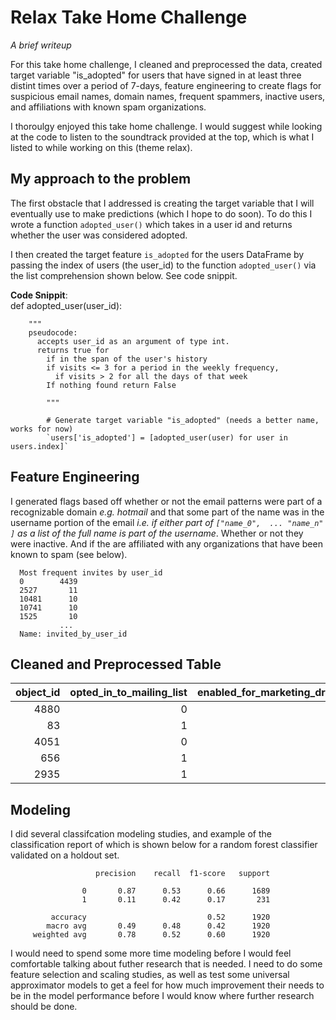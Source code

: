 # Relax Take Home Challenge
_A brief writeup_

For this take home challenge, I cleaned and preprocessed the data, created target variable "is_adopted" for users that have signed in at least three distint times over a period of 7-days, feature engineering to create flags for suspicious email names, domain names, frequent spammers, inactive users, and affiliations with known spam organizations. 

I thoroulgy enjoyed this take home challenge. I would suggest while looking at the code to listen to the soundtrack provided at the top, which is what I listed to while working on this (theme relax).


## My approach to the problem
 The first obstacle that I addressed is creating the target variable that I will eventually use to make predictions (which I hope to do soon). To do this I wrote a function `adopted_user()` which takes in a user id and returns whether the user was considered adopted.
 
 I then created the target feature `is_adopted` for the users DataFrame by passing the index of users (the user_id) to the function `adopted_user()` via the list comprehension
shown below. See code snippit.

   __Code Snippit__:     
        def adopted_user(user_id):
        
        """
        pseudocode:
          accepts user_id as an argument of type int. 
          returns true for 
            if in the span of the user's history
            if visits <= 3 for a period in the weekly frequency,
              if visits > 2 for all the days of that week
            If nothing found return False
        
            """
            
            # Generate target variable "is_adopted" (needs a better name, works for now)
            `users['is_adopted'] = [adopted_user(user) for user in users.index]`
## Feature Engineering

I generated flags based off whether or not the email patterns were part of a recognizable domain *e.g. hotmail* and that some part of the name was in the username portion of the email *i.e. if either part of `["name_0",  ... "name_n" ]` as a list of the full name is part of the username*. Whether or not they were inactive. And if the are affiliated with any organizations that have been known to spam (see below).

      Most frequent invites by user_id
      0        4439
      2527       11
      10481      10
      10741      10
      1525       10
               ...
      Name: invited_by_user_id
      
 
               
## Cleaned and Preprocessed Table

|   object_id |   opted_in_to_mailing_list |   enabled_for_marketing_drip |   org_id |   account_age |   last_seen_active |   flags_username |   flags_domain |   flags_inactivity |   flags_org |   flags_spammers |   GUEST_INVITE |   ORG_INVITE |   PERSONAL_PROJECTS |   SIGNUP |   SIGNUP_GOOGLE_AUTH |
|------------:|---------------------------:|-----------------------------:|---------:|--------------:|-------------------:|-----------------:|---------------:|-------------------:|------------:|-----------------:|---------------:|-------------:|--------------------:|---------:|---------------------:|
|        4880 |                          0 |                            0 |       20 |           121 |                119 |                1 |              1 |                  0 |           0 |                0 |              0 |            1 |                   0 |        0 |                    0 |
|          83 |                          1 |                            0 |      172 |           496 |                495 |                0 |              0 |                  0 |           1 |                0 |              0 |            1 |                   0 |        0 |                    0 |
|        4051 |                          0 |                            1 |       47 |             8 |                  0 |                0 |              0 |                  0 |           1 |                0 |              0 |            1 |                   0 |        0 |                    0 |
|         656 |                          1 |                            1 |       42 |           497 |                497 |                0 |              0 |                  0 |           1 |                0 |              0 |            0 |                   0 |        0 |                    1 |
|        2935 |                          1 |                            1 |      394 |            61 |                 58 |                0 |              0 |                  0 |           1 |                0 |              0 |            0 |                   0 |        1 |                    0 |



## Modeling
I did several classifcation modeling studies, and example of the classification report of which is shown below for a random forest classifier validated on a holdout set.

                       precision    recall  f1-score   support

                    0       0.87      0.53      0.66      1689
                    1       0.11      0.42      0.17       231

             accuracy                           0.52      1920
            macro avg       0.49      0.48      0.42      1920
         weighted avg       0.78      0.52      0.60      1920
        
        
I would need to spend some more time modeling before I would feel comfortable talking about futher research that is needed. I need to do some feature selection and scaling studies, as well as test some universal approximator models to get a feel for how much improvement their needs to be in the model performance before I would know where further research should be done.

